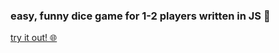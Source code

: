 ### easy, funny dice game for 1-2 players written in JS 💛

[try it out! 🌐](https://kacperkwinta.github.io/js-dice-game/)
